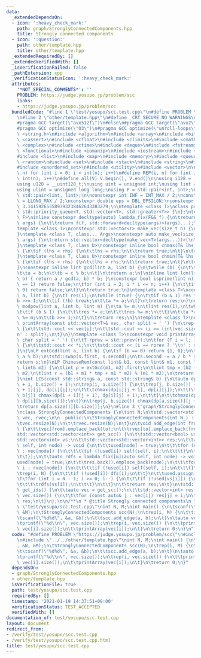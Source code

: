 ```yaml
---
data:
  _extendedDependsOn:
  - icon: ':heavy_check_mark:'
    path: graph/StronglyConnectedComponents.hpp
    title: Strongly connected components
  - icon: ':question:'
    path: other/template.hpp
    title: other/template.hpp
  _extendedRequiredBy: []
  _extendedVerifiedWith: []
  _isVerificationFailed: false
  _pathExtension: cpp
  _verificationStatusIcon: ':heavy_check_mark:'
  attributes:
    '*NOT_SPECIAL_COMMENTS*': ''
    PROBLEM: https://judge.yosupo.jp/problem/scc
    links:
    - https://judge.yosupo.jp/problem/scc
  bundledCode: "#line 1 \"test/yosupo/scc.test.cpp\"\n#define PROBLEM \"https://judge.yosupo.jp/problem/scc\"\
    \n#line 2 \"other/template.hpp\"\n#define _CRT_SECURE_NO_WARNINGS\n#ifdef ONLINE_JUDGE\n\
    #pragma GCC target(\"avx512f\")\n#else\n#pragma GCC target(\"avx2\")\n#endif\n\
    #pragma GCC optimize(\"O3\")\n#pragma GCC optimize(\"unroll-loops\")\n#include\
    \ <string.h>\n#include <algorithm>\n#include <array>\n#include <bitset>\n#include\
    \ <cassert>\n#include <cfloat>\n#include <climits>\n#include <cmath>\n#include\
    \ <complex>\n#include <ctime>\n#include <deque>\n#include <fstream>\n#include\
    \ <functional>\n#include <iomanip>\n#include <iostream>\n#include <iterator>\n\
    #include <list>\n#include <map>\n#include <memory>\n#include <queue>\n#include\
    \ <random>\n#include <set>\n#include <stack>\n#include <string>\n#include <unordered_map>\n\
    #include <unordered_set>\n#include <utility>\n#include <vector>\n\n#define rep(i,\
    \ n) for (int i = 0; i < int(n); i++)\n#define REP(i, n) for (int i = 1; i <=\
    \ int(n); i++)\n#define all(V) V.begin(), V.end()\n\nusing i128 = __int128_t;\n\
    using u128 = __uint128_t;\nusing uint = unsigned int;\nusing lint = long long;\n\
    using ulint = unsigned long long;\nusing P = std::pair<int, int>;\nusing LP =\
    \ std::pair<lint, lint>;\n\nconstexpr int INF = INT_MAX / 2;\nconstexpr lint LINF\
    \ = LLONG_MAX / 2;\nconstexpr double eps = DBL_EPSILON;\nconstexpr double PI =\
    \ 3.141592653589793238462643383279;\n\ntemplate <class T>\nclass prique : public\
    \ std::priority_queue<T, std::vector<T>, std::greater<T>> {\n};\ntemplate <class\
    \ F>\ninline constexpr decltype(auto) lambda_fix(F&& f) {\n\treturn [f = std::forward<F>(f)](auto&&...\
    \ args) {\n\t\treturn f(f, std::forward<decltype(args)>(args)...);\n\t};\n}\n\
    template <class T>\nconstexpr std::vector<T> make_vec(size_t n) {\n\treturn std::vector<T>(n);\n\
    }\ntemplate <class T, class... Args>\nconstexpr auto make_vec(size_t n, Args&&...\
    \ args) {\n\treturn std::vector<decltype(make_vec<T>(args...))>(\n\t\tn, make_vec<T>(std::forward<Args>(args)...));\n\
    }\ntemplate <class T, class U>\nconstexpr inline bool chmax(T& lhs, const U& rhs)\
    \ {\n\tif (lhs < rhs) {\n\t\tlhs = rhs;\n\t\treturn true;\n\t}\n\treturn false;\n\
    }\ntemplate <class T, class U>\nconstexpr inline bool chmin(T& lhs, const U& rhs)\
    \ {\n\tif (lhs > rhs) {\n\t\tlhs = rhs;\n\t\treturn true;\n\t}\n\treturn false;\n\
    }\nconstexpr inline lint gcd(lint a, lint b) {\n\twhile (b) {\n\t\tlint c = a;\n\
    \t\ta = b;\n\t\tb = c % b;\n\t}\n\treturn a;\n}\ninline lint lcm(lint a, lint\
    \ b) { return a / gcd(a, b) * b; }\nconstexpr bool isprime(lint n) {\n\tif (n\
    \ == 1) return false;\n\tfor (int i = 2; i * i <= n; i++) {\n\t\tif (n % i ==\
    \ 0) return false;\n\t}\n\treturn true;\n}\ntemplate <class T>\nconstexpr T mypow(T\
    \ a, lint b) {\n\tT res(1);\n\twhile (true) {\n\t\tif (b & 1) res *= a;\n\t\t\
    b >>= 1;\n\t\tif (!b) break;\n\t\ta *= a;\n\t}\n\treturn res;\n}\nconstexpr lint\
    \ modpow(lint a, lint b, lint m) {\n\ta %= m;\n\tlint res(1);\n\twhile (b) {\n\
    \t\tif (b & 1) {\n\t\t\tres *= a;\n\t\t\tres %= m;\n\t\t}\n\t\ta *= a;\n\t\ta\
    \ %= m;\n\t\tb >>= 1;\n\t}\n\treturn res;\n}\ntemplate <class T>\nconstexpr void\
    \ printArray(const std::vector<T>& vec, char split = ' ') {\n\trep(i, vec.size())\
    \ {\n\t\tstd::cout << vec[i];\n\t\tstd::cout << (i == (int)vec.size() - 1 ? '\\\
    n' : split);\n\t}\n}\ntemplate <class T>\nconstexpr void printArray(T l, T r,\
    \ char split = ' ') {\n\tT rprev = std::prev(r);\n\tfor (T i = l; i != r; i++)\
    \ {\n\t\tstd::cout << *i;\n\t\tstd::cout << (i == rprev ? '\\n' : split);\n\t\
    }\n}\nLP extGcd(lint a, lint b) {\n\tif (b == 0) return {1, 0};\n\tLP s = extGcd(b,\
    \ a % b);\n\tstd::swap(s.first, s.second);\n\ts.second -= a / b * s.first;\n\t\
    return s;\n}\nLP ChineseRem(const lint& b1, const lint& m1, const lint& b2, const\
    \ lint& m2) {\n\tlint p = extGcd(m1, m2).first;\n\tlint tmp = (b2 - b1) * p %\
    \ m2;\n\tlint r = (b1 + m1 * tmp + m1 * m2) % (m1 * m2);\n\treturn {r, m1 * m2};\n\
    }\nint LCS(const std::string& a, const std::string& b) {\n\tauto dp = make_vec<int>(a.size()\
    \ + 1, b.size() + 1);\n\trep(i, a.size()) {\n\t\trep(j, b.size()) {\n\t\t\tchmax(dp[i\
    \ + 1][j], dp[i][j]);\n\t\t\tchmax(dp[i][j + 1], dp[i][j]);\n\t\t\tif (a[i] ==\
    \ b[j]) chmax(dp[i + 1][j + 1], dp[i][j] + 1);\n\t\t}\n\t\tchmax(dp[i + 1][b.size()],\
    \ dp[i][b.size()]);\n\t}\n\trep(j, b.size()) chmax(dp[a.size()][j + 1], dp[a.size()][j]);\n\
    \treturn dp[a.size()][b.size()];\n}\n#line 3 \"graph/StronglyConnectedComponents.hpp\"\
    \nclass StronglyConnectedComponents {\n\tint N;\n\tstd::vector<std::vector<int>>\
    \ vec, rvec;\n\n  public:\n\tStronglyConnectedComponents(int N_) : N(N_) {\n\t\
    \tvec.resize(N);\n\t\trvec.resize(N);\n\t}\n\tvoid add_edge(int from, int to)\
    \ {\n\t\tvec[from].emplace_back(to);\n\t\trvec[to].emplace_back(from);\n\t}\n\t\
    std::vector<std::vector<int>> get_scc() {\n\t\tstd::vector<bool> used(N);\n\t\t\
    std::vector<int> vs;\n\t\tstd::vector<std::vector<int>> res;\n\t\tauto dfs = lambda_fix([&](auto\
    \ self, int node) -> void {\n\t\t\tused[node] = true;\n\t\t\tfor (const int& i\
    \ : vec[node]) {\n\t\t\t\tif (!used[i]) self(self, i);\n\t\t\t}\n\t\t\tvs.emplace_back(node);\n\
    \t\t});\n\t\tauto rdfs = lambda_fix([&](auto self, int node) -> void {\n\t\t\t\
    used[node] = true;\n\t\t\tres.back().emplace_back(node);\n\t\t\tfor (const int&\
    \ i : rvec[node]) {\n\t\t\t\tif (!used[i]) self(self, i);\n\t\t\t}\n\t\t});\n\t\
    \trep(i, N) {\n\t\t\tif (!used[i]) dfs(i);\n\t\t}\n\t\tused.assign(N, false);\n\
    \t\tfor (int i = N - 1; i >= 0; i--) {\n\t\t\tif (!used[vs[i]]) {\n\t\t\t\tres.emplace_back();\n\
    \t\t\t\trdfs(vs[i]);\n\t\t\t}\n\t\t}\n\t\treturn res;\n\t}\n\tstd::vector<int>\
    \ get_ids() {\n\t\tauto vec = get_scc();\n\t\tstd::vector<int> res(N);\n\t\trep(i,\
    \ vec.size()) {\n\t\t\tfor (const auto& j : vec[i]) res[j] = i;\n\t\t}\n\t\treturn\
    \ res;\n\t}\n};\n\n/**\n * @title Strongly connected components\n */\n#line 4\
    \ \"test/yosupo/scc.test.cpp\"\nint N, M;\nint main() {\n\tscanf(\"%d%d\", &N,\
    \ &M);\n\tStronglyConnectedComponents scc(N);\n\trep(i, M) {\n\t\tint a, b;\n\t\
    \tscanf(\"%d%d\", &a, &b);\n\t\tscc.add_edge(a, b);\n\t}\n\tauto vec = scc.get_scc();\n\
    \tprintf(\"%d\\n\", vec.size());\n\trep(i, vec.size()) {\n\t\tprintf(\"%d \",\
    \ vec[i].size());\n\t\tprintArray(vec[i]);\n\t}\n\treturn 0;\n}\n"
  code: "#define PROBLEM \"https://judge.yosupo.jp/problem/scc\"\n#include \"../../graph/StronglyConnectedComponents.hpp\"\
    \n#include \"../../other/template.hpp\"\nint N, M;\nint main() {\n\tscanf(\"%d%d\"\
    , &N, &M);\n\tStronglyConnectedComponents scc(N);\n\trep(i, M) {\n\t\tint a, b;\n\
    \t\tscanf(\"%d%d\", &a, &b);\n\t\tscc.add_edge(a, b);\n\t}\n\tauto vec = scc.get_scc();\n\
    \tprintf(\"%d\\n\", vec.size());\n\trep(i, vec.size()) {\n\t\tprintf(\"%d \",\
    \ vec[i].size());\n\t\tprintArray(vec[i]);\n\t}\n\treturn 0;\n}"
  dependsOn:
  - graph/StronglyConnectedComponents.hpp
  - other/template.hpp
  isVerificationFile: true
  path: test/yosupo/scc.test.cpp
  requiredBy: []
  timestamp: '2021-01-19 14:37:51+09:00'
  verificationStatus: TEST_ACCEPTED
  verifiedWith: []
documentation_of: test/yosupo/scc.test.cpp
layout: document
redirect_from:
- /verify/test/yosupo/scc.test.cpp
- /verify/test/yosupo/scc.test.cpp.html
title: test/yosupo/scc.test.cpp
---
```

